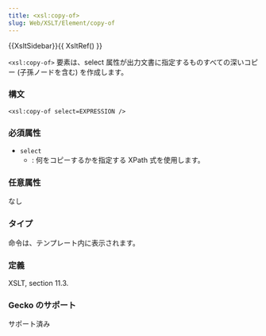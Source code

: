 ```yaml
---
title: <xsl:copy-of>
slug: Web/XSLT/Element/copy-of
---
```


{{XsltSidebar}}{{ XsltRef() }}

`<xsl:copy-of>` 要素は、select 属性が出力文書に指定するものすべての深いコピー (子孫ノードを含む) を作成します。

### 構文

```
<xsl:copy-of select=EXPRESSION />
```

### 必須属性

- `select`
  - : 何をコピーするかを指定する XPath 式を使用します。

### 任意属性

なし

### タイプ

命令は、テンプレート内に表示されます。

### 定義

XSLT, section 11.3.

### Gecko のサポート

サポート済み
